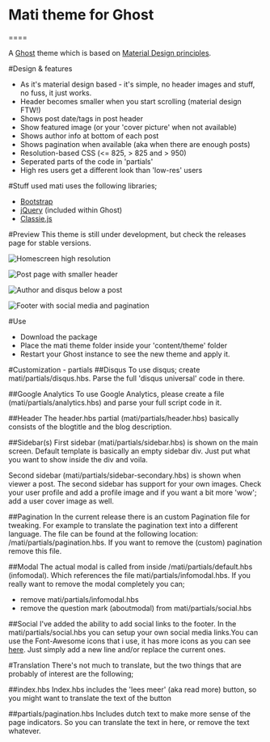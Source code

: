 # Mati theme for Ghost
====

A [Ghost](http://github.com/tryghost/ghost/) theme which is based on [Material Design principles](http://www.google.com/design/spec/what-is-material/environment.html).

#Design & features
- As it's material design based - it's simple, no header images and stuff, no fuss, it just works.
- Header becomes smaller when you start scrolling (material design FTW!)
- Shows post date/tags in post header
- Show featured image (or your 'cover picture' when not available)
- Shows author info at bottom of each post
- Shows pagination when available (aka when there are enough posts)
- Resolution-based CSS (<= 825, > 825  and > 950)
- Seperated parts of the code in 'partials'
- High res users get a different look than 'low-res' users

#Stuff used
mati uses the following libraries;
- [Bootstrap](https://github.com/twbs/bootstrap)
- [jQuery](https://github.com/jquery/jquery) (included within Ghost)
- [Classie.js](https://github.com/desandro/classie)

#Preview
This theme is still under development, but check the releases page for stable versions.

![Homescreen high resolution](http://img.photobucket.com/albums/v385/hxkclan/github/Mati%20for%20Ghost/Screenshot%20from%202015-05-18%2023-36-41.png)

![Post page with smaller header](http://img.photobucket.com/albums/v385/hxkclan/github/Mati%20for%20Ghost/Screenshot%20from%202015-05-18%2023-37-12.png)

![Author and disqus below a post](http://img.photobucket.com/albums/v385/hxkclan/github/Mati%20for%20Ghost/Screenshot%20from%202015-05-18%2023-44-28.png)

![Footer with social media and pagination](http://img.photobucket.com/albums/v385/hxkclan/github/Mati%20for%20Ghost/Screenshot%20from%202015-05-18%2023-45-11.png)

#Use
- Download the package
- Place the mati theme folder inside your 'content/theme' folder
- Restart your Ghost instance to see the new theme and apply it.

#Customization - partials
##Disqus
To use disqus; create mati/partials/disqus.hbs. Parse the full 'disqus universal' code in there.

##Google Analytics
To use Google Analytics, please create a file (mati/partials/analytics.hbs) and parse your full script code in it.

##Header
The header.hbs partial (mati/partials/header.hbs) basically consists of the blogtitle and the blog description. 

##Sidebar(s)
First sidebar (mati/partials/sidebar.hbs) is shown on the main screen. Default template is basically an empty sidebar div. Just put what you want to show inside the div and voila. 

Second sidebar (mati/partials/sidebar-secondary.hbs) is shown when viewer a post. The second sidebar has support for your own images. Check your user profile and add a profile image and if you want a bit more 'wow'; add a user cover image as well.

##Pagination
In the current release there is an custom Pagination file for tweaking. For example to translate the pagination text into a different language. The file can be found at the following location: /mati/partials/pagination.hbs. If you want to remove the (custom) pagination remove this file.

##Modal
The actual modal is called from inside /mati/partials/default.hbs (infomodal). Which references the file mati/partials/infomodal.hbs. If you really want to remove the modal completely you can;
- remove mati/partials/infomodal.hbs
- remove the question mark (aboutmodal) from mati/partials/social.hbs

##Social
I've added the ability to add social links to the footer. In the mati/partials/social.hbs you can setup your own social media links.You can use the Font-Awesome icons that i use, it has more icons as you can see [here](http://fortawesome.github.io/Font-Awesome/icons/). Just simply add a new line and/or replace the current ones. 

#Translation
There's not much to translate, but the two things that are probably of interest are the following;

##index.hbs
Index.hbs includes the 'lees meer' (aka read more) button, so you might want to translate the text of the button

##partials/pagination.hbs
Includes dutch text to make more sense of the page indicators. So you can translate the text in here, or remove the text whatever.
